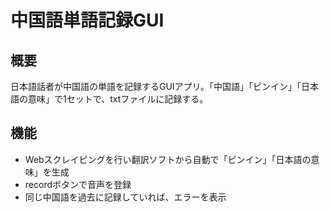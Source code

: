 # 中国語単語記録GUI
## 概要 
日本語話者が中国語の単語を記録するGUIアプリ。「中国語」「ピンイン」「日本語の意味」で1セットで、txtファイルに記録する。

## 機能
- Webスクレイピングを行い翻訳ソフトから自動で「ピンイン」「日本語の意味」を生成
- recordボタンで音声を登録
- 同じ中国語を過去に記録していれば、エラーを表示
